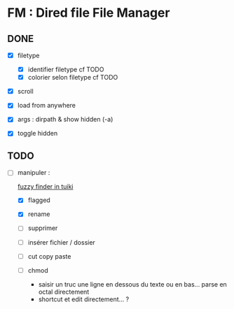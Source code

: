 # FM : Dired file File Manager

## DONE

- [x] filetype
  - [x] identifier filetype cf TODO
  - [x] colorier selon filetype cf TODO
- [x] scroll
    <!-- TODO: bug quand on a trop de fichiers, on peut scroll jusqu'en bas -->
- [x] load from anywhere
- [x] args : dirpath & show hidden (-a)
- [x] toggle hidden


## TODO

- [ ] manipuler :

  [fuzzy finder in tuiki](https://github.com/lotabout/skim/blob/master/src/input.rs)
  - [x] flagged
  - [x] rename

  - [ ] supprimer
  - [ ] insérer fichier / dossier
  - [ ] cut copy paste
  - [ ] chmod
      - saisir un truc une ligne en dessous du texte ou en bas... parse en octal directement
      - shortcut et edit directement... ?
